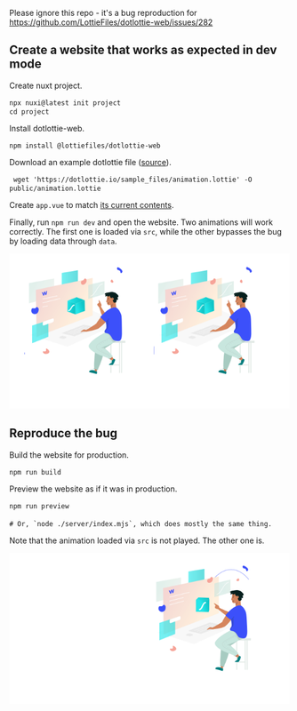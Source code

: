 
Please ignore this repo - it's a bug reproduction for https://github.com/LottieFiles/dotlottie-web/issues/282

## Create a website that works as expected in dev mode

Create nuxt project.
```
npx nuxi@latest init project
cd project
```

Install dotlottie-web.
```
npm install @lottiefiles/dotlottie-web
```

Download an example dotlottie file ([source](https://dotlottie.io/structure/#interactivity-structure)).
```
 wget 'https://dotlottie.io/sample_files/animation.lottie' -O public/animation.lottie
```

Create `app.vue` to match [its current contents](project/app.vue).


Finally, run `npm run dev` and open the website. 
Two animations will work correctly.
The first one is loaded via `src`, while the other bypasses the bug by loading data through `data`.

![dev images](images/dev.png)

## Reproduce the bug

Build the website for production.
```
npm run build
```

Preview the website as if it was in production.
```
npm run preview

# Or, `node ./server/index.mjs`, which does mostly the same thing.
```

Note that the animation loaded via `src` is not played. The other one is.

![prod images](images/prod.png)
